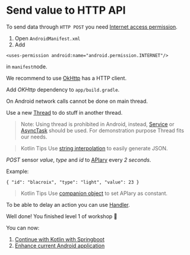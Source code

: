 # Send value to HTTP API

To send data through `HTTP POST` you need [Internet access permission](http://developer.android.com/training/basics/network-ops/connecting.html).

1. Open `AndroidManifest.xml`
1. Add

`<uses-permission android:name="android.permission.INTERNET"/>`

in `manifest`node.

We recommend to use [OkHttp](http://square.github.io/okhttp/) has a HTTP client.

Add *OKHttp* dependency to `app/build.gradle`.

On Android network calls cannot be done on main thread.

Use a new [Thread](http://developer.android.com/reference/java/lang/Thread.html) to do stuff in another thread.

> Note: Using thread is prohibited in Android, instead, [Service](http://developer.android.com/guide/components/services.html) or [AsyncTask](http://developer.android.com/reference/android/os/AsyncTask.html) should be used. For demonstration purpose Thread fits our needs.

> Kotlin Tips
> Use [string interpolation](https://kotlinlang.org/docs/reference/idioms.html#string-interpolation) to easily generate JSON.

*POST* sensor *value*, *type* and *id* to [APIary](https://apiary.io/) every *2 seconds*.

Example:

`
  {
    "id": "blacroix",
    "type": "light",
    "value": 23
  }
`

> Kotlin Tips
> Use [companion object](https://kotlinlang.org/docs/reference/object-declarations.html#companion-objects) to set APIary as constant.

To be able to delay an action you can use [Handler](http://developer.android.com/reference/android/os/Handler.html).

Well done! You finished level 1 of workshop :horse:

You can now:
1. [Continue with Kotlin with Springboot](../back/01_CreateProject.md)
2. [Enhance current Android application](08_ExtraAndroidApplication.md)
